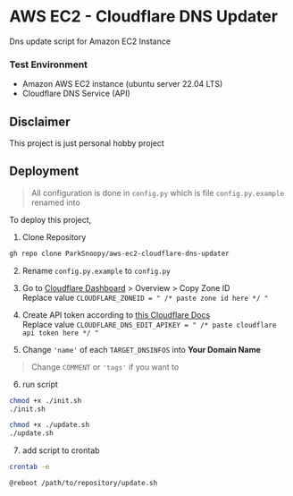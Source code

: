 
# AWS EC2 - Cloudflare DNS Updater

Dns update script for Amazon EC2 Instance


### Test Environment
* Amazon AWS EC2 instance (ubuntu server 22.04 LTS)
* Cloudflare DNS Service (API)

## Disclaimer

This project is just personal hobby project


## Deployment

> All configuration is done in `config.py`
> which is file `config.py.example` renamed into

To deploy this project, 

1. Clone Repository
```bash
gh repo clone ParkSnoopy/aws-ec2-cloudflare-dns-updater
```


2. Rename `config.py.example` to `config.py`


3. Go to [Cloudflare Dashboard](https://dash.cloudflare.com/) > Overview > Copy Zone ID \
   Replace value `CLOUDFLARE_ZONEID = " /* paste zone id here */ "`


4. Create API token according to [this Cloudflare Docs](https://developers.cloudflare.com/fundamentals/api/get-started/create-token/) \
   Replace value `CLOUDFLARE_DNS_EDIT_APIKEY = " /* paste cloudflare api token here */ "`


5. Change `'name'` of each `TARGET_DNSINFOS` into **Your Domain Name**
>  Change `COMMENT` or `'tags'` if you want to


6. run script
```bash
chmod +x ./init.sh
./init.sh

chmod +x ./update.sh
./update.sh
```


7. add script to crontab
```bash
crontab -e
```
```nano
@reboot /path/to/repository/update.sh
```
